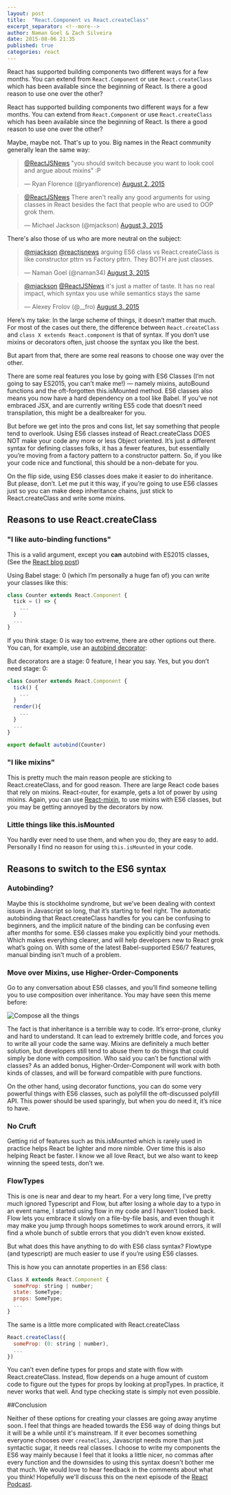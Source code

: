 ```yaml
---
layout: post
title:  "React.Component vs React.createClass"
excerpt_separator: <!--more-->
author: Naman Goel & Zach Silveira
date: 2015-08-06 21:35
published: true
categories: react
---
```


React has supported building components two different ways for a few months. You can extend from `React.Component` or use `React.createClass` which has been available since the beginning of React. Is there a good reason to use one over the other?

<!--more-->

React has supported building components two different ways for a few months. You can extend from `React.Component` or use `React.createClass` which has been available since the beginning of React. Is there a good reason to use one over the other?

Maybe, maybe not. That's up to you. Big names in the React community generally lean the same way:

<blockquote class="twitter-tweet" lang="en"><p lang="en" dir="ltr"><a href="https://twitter.com/ReactJSNews">@ReactJSNews</a> &quot;you should switch because you want to look cool and argue about mixins&quot; :P</p>&mdash; Ryan Florence (@ryanflorence) <a href="https://twitter.com/ryanflorence/status/627985314393382912">August 2, 2015</a></blockquote>

<blockquote class="twitter-tweet" data-conversation="none" lang="en"><p lang="en" dir="ltr"><a href="https://twitter.com/ReactJSNews">@ReactJSNews</a> There aren&#39;t really any good arguments for using classes in React besides the fact that people who are used to OOP grok them.</p>&mdash; Michael Jackson (@mjackson) <a href="https://twitter.com/mjackson/status/628197552588886016">August 3, 2015</a></blockquote>

There's also those of us who are more neutral on the subject:

<blockquote class="twitter-tweet" data-conversation="none" lang="en"><p lang="en" dir="ltr"><a href="https://twitter.com/mjackson">@mjackson</a> <a href="https://twitter.com/ReactJSNews">@reactjsnews</a> arguing ES6 class vs React.createClass is like constructor pttrn vs Factory pttrn. They BOTH are just classes.</p>&mdash; Naman Goel (@naman34) <a href="https://twitter.com/naman34/status/628316538202947585">August 3, 2015</a></blockquote>

<blockquote class="twitter-tweet" data-conversation="none" lang="en"><p lang="en" dir="ltr"><a href="https://twitter.com/mjackson">@mjackson</a> <a href="https://twitter.com/ReactJSNews">@ReactJSNews</a> it&#39;s just a matter of taste. It has no real impact, which syntax you use while semantics stays the same</p>&mdash; Alexey Frolov (@__fro) <a href="https://twitter.com/__fro/status/628209100187402240">August 3, 2015</a></blockquote>

Here’s my take: In the large scheme of things, it doesn’t matter that much. For most of the cases out there, the difference between `React.createClass` and `class X extends React.component` is that of syntax. If you don’t use mixins or decorators often, just choose the syntax you like the best.

But apart from that, there are some real reasons to choose one way over the other.

There are some real features you lose by going with ES6 Classes (I’m not going to say ES2015, you can’t make me!) — namely mixins, autoBound functions and the oft-forgotten this.isMounted method. ES6 classes also means you now have a hard dependency on a tool like Babel. If you’ve not embraced JSX, and are currently writing ES5 code that doesn’t need transpilation, this might be a dealbreaker for you.

But before we get into the pros and cons list, let say something that people tend to overlook. Using ES6 classes instead of React.createClass DOES NOT make your code any more or less Object oriented. It’s just a different syntax for defining classes folks, it has a fewer features, but essentially you’re moving from a factory pattern to a constructor pattern. So, if you like your code nice and functional, this should be a non-debate for you.

On the flip side, using ES6 classes does make it easier to do inheritance. But please, don’t. Let me put it this way, if you’re going to use ES6 classes just so you can make deep inheritance chains, just stick to React.createClass and write some mixins.

## Reasons to use React.createClass

### "I like auto-binding functions"

This is a valid argument, except you **can** autobind with ES2015 classes, (See the [React blog post](https://facebook.github.io/react/blog/2015/01/27/react-v0.13.0-beta-1.html#autobinding))

Using Babel stage: 0 (which I’m personally a huge fan of) you can write your classes like this:

~~~js
class Counter extends React.Component {
  tick = () => {
    ...
  }
  ...
}

~~~

If you think stage: 0 is way too extreme, there are other options out there. You can, for example, use an [autobind decorator](https://github.com/andreypopp/autobind-decorator):

But decorators are a stage: 0 feature, I hear you say. Yes, but you don’t need stage: 0:

~~~js
class Counter extends React.Component {
  tick() {
    ...
  }
  render(){
    ...
  }
  ...
}

export default autobind(Counter)
~~~

### "I like mixins”

This is pretty much the main reason people are sticking to React.createClass, and for good reason. There are large React code bases that rely on mixins. React-router, for example, gets a lot of power by using mixins.
Again, you can use [React-mixin](https://www.npmjs.com/package/react-mixin), to use mixins with ES6 classes, but you may be getting annoyed by the decorators by now.

### Little things like this.isMounted

You hardly ever need to use them, and when you do, they are easy to add. Personally I find no reason for using `this.isMounted` in your code.

## Reasons to switch to the ES6 syntax

### Autobinding?
Maybe this is stockholme syndrome, but we’ve been dealing with context issues in Javascript so long, that it’s starting to feel right. The automatic autobinding that React.createClass handles for you can be confusing to beginners, and the implicit nature of the binding can be confusing even after months for some.
ES6 classes make you explicitly bind your methods. Which makes everything clearer, and will help developers new to React grok what’s going on. With some of the latest Babel-supported ES6/7 features, manual binding isn't much of a problem.

### Move over Mixins, use Higher-Order-Components
Go to any conversation about ES6 classes, and you’ll find someone telling you to use composition over inheritance. You may have seen this meme before:

![Compose all the things](https://encrypted-tbn2.gstatic.com/images?q=tbn:ANd9GcRW8W5l3CTR2UAHMvtdvCT-hyJc3Od5gJnyXyS6qrQQDXWLPevMkr164v_S)

The fact is that inheritance is a terrible way to code. It’s error-prone, clunky and hard to understand. It can lead to extremely brittle code, and forces you to write all your code the same way. Mixins are definitely a much better solution, but developers still tend to abuse them to do things that could simply be done with composition. Who said you can’t be functional with classes? As an added bonus, Higher-Order-Component will work with both kinds of classes, and will be forward compatible with pure functions.

On the other hand, using decorator functions, you can do some very powerful things with ES6 classes, such as polyfill the oft-discussed polyfill API. This power should be used sparingly, but when you do need it, it’s nice to have.

### No Cruft
Getting rid of features such as this.isMounted which is rarely used in practice helps React be lighter and more nimble. Over time this is also helping React be faster. I know we all love React, but we also want to keep winning the speed tests, don’t we.

### FlowTypes
This is one is near and dear to my heart. For a very long time, I’ve pretty much ignored Typescript and Flow, but after losing a whole day to a typo in an event name, I started using flow in my code and I haven’t looked back. Flow lets you embrace it slowly on a file-by-file basis, and even though it may make you jump through hoops sometimes to work around errors, it will find a whole bunch of subtle errors that you didn’t even know existed.

But what does this have anything to do with ES6 class syntax? Flowtype (and typescript) are much easier to use if you’re using ES6 classes.

This is how you can annotate properties in an ES6 class:

~~~js
Class X extends React.Component {
  someProp: string | number;
  state: SomeType;
  props: SomeType;
  ...
}
~~~

The same is a little more complicated with React.createClass
~~~js
React.createClass({
  someProp: (0: string | number),
  ...
})
~~~

You can’t even define types for props and state with flow with React.createClass. Instead, flow depends on a huge amount of custom code to figure out the types for props by looking at propTypes. In practice, it never works that well. And type checking state is simply not even possible.

##Conclusion

Neither of these options for creating your classes are going away anytime soon. I feel that things are headed towards the ES6 way of doing things but it will be a while until it's mainstream. If it ever becomes something everyone chooses over `createClass`, Javascript needs more than just syntactic sugar, it needs real classes. I choose to write my components the ES6 way mainly because I feel that it looks a little nicer, no commas after every function and the downsides to using this syntax doesn't bother me that much. We would love to hear feedback in the comments about what you think! Hopefully we'll discuss this on the next episode of the [React Podcast](http://reactpodcast.com).
